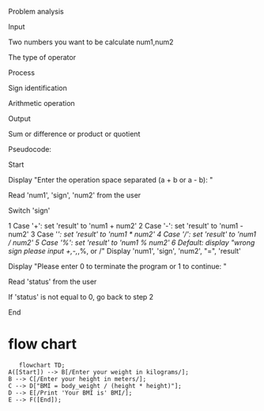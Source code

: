 Problem analysis

Input

Two numbers you want to be calculate num1,num2

The type of operator

Process

Sign identification

Arithmetic operation

Output

Sum or difference or product or quotient

Pseudocode:

Start

Display "Enter the operation space separated (a + b or a - b): "

Read 'num1', 'sign', 'num2' from the user

Switch 'sign'

  1 Case '+': set 'result' to 'num1 + num2'
   2 Case '-': set 'result' to 'num1 - num2'
  3 Case '*': set 'result' to 'num1 * num2'
  4 Case '/': set 'result' to 'num1 / num2'
  5 Case '%': set 'result' to 'num1 % num2'
  6 Default: display "wrong sign please input +,-,*,%, or /"
Display 'num1', 'sign', 'num2', "=", 'result'

Display "Please enter 0 to terminate the program or 1 to continue: "

Read 'status' from the user

If 'status' is not equal to 0, go back to step 2

End
# flow chart
```mermaid
   flowchart TD;
A([Start]) --> B[/Enter your weight in kilograms/];
B --> C[/Enter your height in meters/];
C --> D["BMI = body_weight / (height * height)"];
D --> E[/Print 'Your BMI is' BMI/];
E --> F([End]);
````
